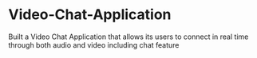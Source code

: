 # Video-Chat-Application
Built a Video Chat Application that allows its users to connect in real time through both audio and video including chat feature
